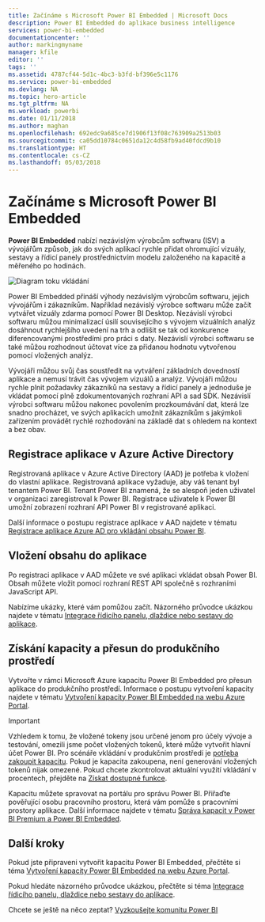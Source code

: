 ```yaml
---
title: Začínáme s Microsoft Power BI Embedded | Microsoft Docs
description: Power BI Embedded do aplikace business intelligence
services: power-bi-embedded
documentationcenter: ''
author: markingmyname
manager: kfile
editor: ''
tags: ''
ms.assetid: 4787cf44-5d1c-4bc3-b3fd-bf396e5c1176
ms.service: power-bi-embedded
ms.devlang: NA
ms.topic: hero-article
ms.tgt_pltfrm: NA
ms.workload: powerbi
ms.date: 01/11/2018
ms.author: maghan
ms.openlocfilehash: 692edc9a685ce7d1906f13f08c763909a2513b03
ms.sourcegitcommit: ca05dd10784c0651da12c4d58fb9ad40fdcd9b10
ms.translationtype: HT
ms.contentlocale: cs-CZ
ms.lasthandoff: 05/03/2018
---
```

# <a name="get-started-with-microsoft-power-bi-embedded"></a>Začínáme s Microsoft Power BI Embedded

**Power BI Embedded** nabízí nezávislým výrobcům softwaru (ISV) a vývojářům způsob, jak do svých aplikací rychle přidat ohromující vizuály, sestavy a řídicí panely prostřednictvím modelu založeného na kapacitě a měřeného po hodinách.

![Diagram toku vkládání](media/get-started/introduction.png)

Power BI Embedded přináší výhody nezávislým výrobcům softwaru, jejich vývojářům i zákazníkům. Například nezávislý výrobce softwaru může začít vytvářet vizuály zdarma pomocí Power BI Desktop. Nezávislí výrobci softwaru můžou minimalizací úsilí souvisejícího s vývojem vizuálních analýz dosáhnout rychlejšího uvedení na trh a odlišit se tak od konkurence diferencovanými prostředími pro práci s daty. Nezávislí výrobci softwaru se také můžou rozhodnout účtovat více za přidanou hodnotu vytvořenou pomocí vložených analýz.

Vývojáři můžou svůj čas soustředit na vytváření základních dovedností aplikace a nemusí trávit čas vývojem vizuálů a analýz. Vývojáři můžou rychle plnit požadavky zákazníků na sestavy a řídicí panely a jednoduše je vkládat pomocí plně zdokumentovaných rozhraní API a sad SDK. Nezávislí výrobci softwaru můžou nakonec povolením prozkoumávání dat, která lze snadno procházet, ve svých aplikacích umožnit zákazníkům s jakýmkoli zařízením provádět rychlé rozhodování na základě dat s ohledem na kontext a bez obav.

## <a name="register-an-application-within-azure-active-directory"></a>Registrace aplikace v Azure Active Directory

Registrovaná aplikace v Azure Active Directory (AAD) je potřeba k vložení do vlastní aplikace. Registrovaná aplikace vyžaduje, aby váš tenant byl tenantem Power BI. Tenant Power BI znamená, že se alespoň jeden uživatel v organizaci zaregistroval k Power BI. Registrace uživatele k Power BI umožní zobrazení rozhraní API Power BI v registrované aplikaci.

Další informace o postupu registrace aplikace v AAD najdete v tématu [Registrace aplikace Azure AD pro vkládání obsahu Power BI](https://powerbi.microsoft.com/documentation/powerbi-developer-register-app/).

## <a name="embed-content-in-your-application"></a>Vložení obsahu do aplikace

Po registraci aplikace v AAD můžete ve své aplikaci vkládat obsah Power BI. Obsah můžete vložit pomocí rozhraní REST API společně s rozhraními JavaScript API.

Nabízíme ukázky, které vám pomůžou začít. Názorného průvodce ukázkou najdete v tématu [Integrace řídicího panelu, dlaždice nebo sestavy do aplikace](https://powerbi.microsoft.com/documentation/powerbi-developer-embed-sample-app-owns-data/).

## <a name="get-capacity-and-move-to-production"></a>Získání kapacity a přesun do produkčního prostředí

Vytvořte v rámci Microsoft Azure kapacitu Power BI Embedded pro přesun aplikace do produkčního prostředí. Informace o postupu vytvoření kapacity najdete v tématu [Vytvoření kapacity Power BI Embedded na webu Azure Portal](create-capacity.md).

> [!IMPORTANT]
> Vzhledem k tomu, že vložené tokeny jsou určené jenom pro účely vývoje a testování, omezili jsme počet vložených tokenů, které může vytvořit hlavní účet Power BI. Pro scénáře vkládání v produkčním prostředí je [potřeba zakoupit kapacitu](https://docs.microsoft.com/power-bi/developer/embedded-faq#technical). Pokud je kapacita zakoupena, není generování vložených tokenů nijak omezené. Pokud chcete zkontrolovat aktuální využití vkládání v procentech, přejděte na [Získat dostupné funkce](https://msdn.microsoft.com/en-us/library/mt846473.aspx).

Kapacitu můžete spravovat na portálu pro správu Power BI. Přiřaďte pověřující osobu pracovního prostoru, která vám pomůže s pracovními prostory aplikace. Další informace najdete v tématu [Správa kapacit v Power BI Premium a Power BI Embedded](https://powerbi.microsoft.com/documentation/powerbi-admin-premium-manage/).

## <a name="next-steps"></a>Další kroky

Pokud jste připraveni vytvořit kapacitu Power BI Embedded, přečtěte si téma [Vytvoření kapacity Power BI Embedded na webu Azure Portal](create-capacity.md).

Pokud hledáte názorného průvodce ukázkou, přečtěte si téma [Integrace řídicího panelu, dlaždice nebo sestavy do aplikace](https://powerbi.microsoft.com/documentation/powerbi-developer-embed-sample-app-owns-data/).

Chcete se ještě na něco zeptat? [Vyzkoušejte komunitu Power BI](http://community.powerbi.com/)
